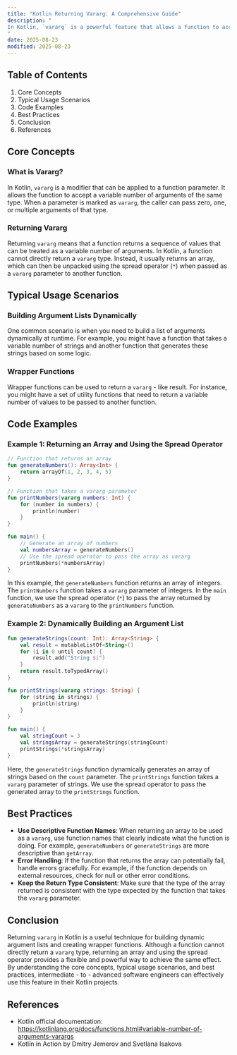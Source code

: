 ```yaml
---
title: "Kotlin Returning Vararg: A Comprehensive Guide"
description: "
In Kotlin, `vararg` is a powerful feature that allows a function to accept an arbitrary number of arguments of the same type. While most developers are familiar with using `vararg` as a parameter in functions, returning `vararg` is a less - explored but equally useful concept. This blog post aims to provide an in - depth understanding of returning `vararg` in Kotlin, including core concepts, typical usage scenarios, and best practices.
"
date: 2025-08-23
modified: 2025-08-23
---
```


## Table of Contents
1. Core Concepts
2. Typical Usage Scenarios
3. Code Examples
4. Best Practices
5. Conclusion
6. References

## Core Concepts
### What is Vararg?
In Kotlin, `vararg` is a modifier that can be applied to a function parameter. It allows the function to accept a variable number of arguments of the same type. When a parameter is marked as `vararg`, the caller can pass zero, one, or multiple arguments of that type.

### Returning Vararg
Returning `vararg` means that a function returns a sequence of values that can be treated as a variable number of arguments. In Kotlin, a function cannot directly return a `vararg` type. Instead, it usually returns an array, which can then be unpacked using the spread operator (`*`) when passed as a `vararg` parameter to another function.

## Typical Usage Scenarios
### Building Argument Lists Dynamically
One common scenario is when you need to build a list of arguments dynamically at runtime. For example, you might have a function that takes a variable number of strings and another function that generates these strings based on some logic.

### Wrapper Functions
Wrapper functions can be used to return a `vararg` - like result. For instance, you might have a set of utility functions that need to return a variable number of values to be passed to another function.

## Code Examples

### Example 1: Returning an Array and Using the Spread Operator
```kotlin
// Function that returns an array
fun generateNumbers(): Array<Int> {
    return arrayOf(1, 2, 3, 4, 5)
}

// Function that takes a vararg parameter
fun printNumbers(vararg numbers: Int) {
    for (number in numbers) {
        println(number)
    }
}

fun main() {
    // Generate an array of numbers
    val numbersArray = generateNumbers()
    // Use the spread operator to pass the array as vararg
    printNumbers(*numbersArray)
}
```
In this example, the `generateNumbers` function returns an array of integers. The `printNumbers` function takes a `vararg` parameter of integers. In the `main` function, we use the spread operator (`*`) to pass the array returned by `generateNumbers` as a `vararg` to the `printNumbers` function.

### Example 2: Dynamically Building an Argument List
```kotlin
fun generateStrings(count: Int): Array<String> {
    val result = mutableListOf<String>()
    for (i in 0 until count) {
        result.add("String $i")
    }
    return result.toTypedArray()
}

fun printStrings(vararg strings: String) {
    for (string in strings) {
        println(string)
    }
}

fun main() {
    val stringCount = 3
    val stringsArray = generateStrings(stringCount)
    printStrings(*stringsArray)
}
```
Here, the `generateStrings` function dynamically generates an array of strings based on the `count` parameter. The `printStrings` function takes a `vararg` parameter of strings. We use the spread operator to pass the generated array to the `printStrings` function.

## Best Practices
- **Use Descriptive Function Names**: When returning an array to be used as a `vararg`, use function names that clearly indicate what the function is doing. For example, `generateNumbers` or `generateStrings` are more descriptive than `getArray`.
- **Error Handling**: If the function that returns the array can potentially fail, handle errors gracefully. For example, if the function depends on external resources, check for null or other error conditions.
- **Keep the Return Type Consistent**: Make sure that the type of the array returned is consistent with the type expected by the function that takes the `vararg` parameter.

## Conclusion
Returning `vararg` in Kotlin is a useful technique for building dynamic argument lists and creating wrapper functions. Although a function cannot directly return a `vararg` type, returning an array and using the spread operator provides a flexible and powerful way to achieve the same effect. By understanding the core concepts, typical usage scenarios, and best practices, intermediate - to - advanced software engineers can effectively use this feature in their Kotlin projects.

## References
- Kotlin official documentation: https://kotlinlang.org/docs/functions.html#variable-number-of-arguments-varargs
- Kotlin in Action by Dmitry Jemerov and Svetlana Isakova